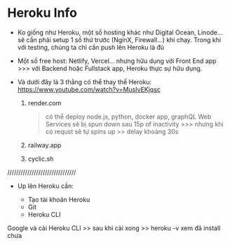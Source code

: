 # Heroku Info

- Ko giống như Heroku, một số hosting khác như Digital Ocean, Linode... sẽ cần phải setup 1 số thứ trước (NginX, Firewall...) khi chạy. Trong khi với testing, chúng ta chỉ cần push lên Heroku là đủ

- Một số free host: Netlify, Vercel... nhưng hữu dụng với Front End app >>> với Backend hoặc Fullstack app, Heroku thực sự hữu dụng.

- Và dưới đây là 3 thằng có thể thay thế Heroku: https://www.youtube.com/watch?v=MusIvEKjqsc

  1. render.com

     > có thể deploy node.js, python, docker app, graphQL
     > Web Services sẽ bị spun down sau 15p of inactivity >>> nhưng khi có requst sẽ tự spins up >> delay khoảng 30s

  2. railway.app
  3. cyclic.sh

///////////////////////////////

- Up lên Heroku cần:

  - Tạo tài khoản Heroku
  - Git
  - Heroku CLI

Google và cài Heroku CLI >> sau khi cài xong >> heroku -v xem đã install chưa
